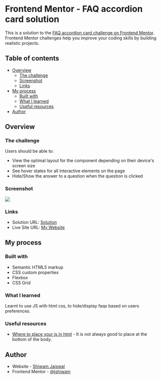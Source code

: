 # Frontend Mentor - FAQ accordion card solution

This is a solution to the [FAQ accordion card challenge on Frontend Mentor](https://www.frontendmentor.io/challenges/faq-accordion-card-XlyjD0Oam). Frontend Mentor challenges help you improve your coding skills by building realistic projects. 

## Table of contents

- [Overview](#overview)
  - [The challenge](#the-challenge)
  - [Screenshot](#screenshot)
  - [Links](#links)
- [My process](#my-process)
  - [Built with](#built-with)
  - [What I learned](#what-i-learned)
  - [Useful resources](#useful-resources)
- [Author](#author)

## Overview

### The challenge

Users should be able to:

- View the optimal layout for the component depending on their device's screen size
- See hover states for all interactive elements on the page
- Hide/Show the answer to a question when the question is clicked

### Screenshot

![](./screenshot.jpg)



### Links

- Solution URL: [Solution](https://www.frontendmentor.io/solutions/faq-accordian-card-using-html-css-and-js-2Vqs4hOnD)
- Live Site URL: [My Website](https://www.shiwam.me/faq-accordian-card-main/)

## My process

### Built with

- Semantic HTML5 markup
- CSS custom properties
- Flexbox
- CSS Grid
### What I learned
Learnt to use JS with html css, to hide/display faqs based on users preferences.

### Useful resources

- [Where to place your js in html](https://stackoverflow.com/questions/436411/where-should-i-put-script-tags-in-html-markup) - It is not always good to place at the bottom of the body.
## Author

- Website - [Shiwam Jaiswal](https://www.shiwam.me)
- Frontend Mentor - [@jshiwam](https://www.frontendmentor.io/profile/jshiwam)

